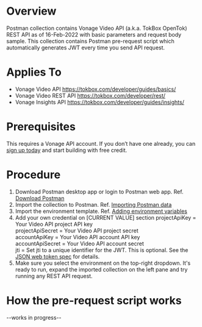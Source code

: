 # Overview
Postman collection contains Vonage Video API (a.k.a. TokBox OpenTok) REST API as of 16-Feb-2022 with basic parameters and request body sample. This collection contains Postman pre-request script which automatically generates JWT every time you send API request. 

# Applies To
- Vonage Video API https://tokbox.com/developer/guides/basics/
- Vonage Video REST API https://tokbox.com/developer/rest/
- Vonage Insights API https://tokbox.com/developer/guides/insights/

# Prerequisites
This requires a Vonage API account. If you don’t have one already, you can [sign up today](https://www.vonage.co.uk/communications-apis/video/?adobe_mc=MCMID%3D83313646441230218354214934259658269953%7CMCORGID%3DA8833BC75245AF9E0A490D4D%2540AdobeOrg%7CTS%3D1646137433) and start building with free credit. 

# Procedure
1. Download Postman desktop app or login to Postman web app. Ref. [Download Postman](https://www.postman.com/downloads/)
2. Import the collection to Postman. Ref. [Importing Postman data](https://learning.postman.com/docs/getting-started/importing-and-exporting-data/#importing-postman-data)
3. Import the environment template. Ref. [Adding environment variables](https://learning.postman.com/docs/sending-requests/managing-environments/#adding-environment-variables)
4. Add your own credential on [CURRENT VALUE] section
projectApiKey = Your Video API project API key  
projectApiSecret = Your Video API project secret  
accountApiKey = Your Video API account API key  
accountApiSecret = Your Video API account secret  
jti = Set jti to a unique identifier for the JWT. This is optional. See the [JSON web token spec](https://datatracker.ietf.org/doc/html/rfc7519#section-4.1.7) for details.  
5. Make sure you select the environment on the top-right dropdown. It's ready to run, expand the imported collection on the left pane and try running any REST API request.

# How the pre-request script works
--works in progress--

